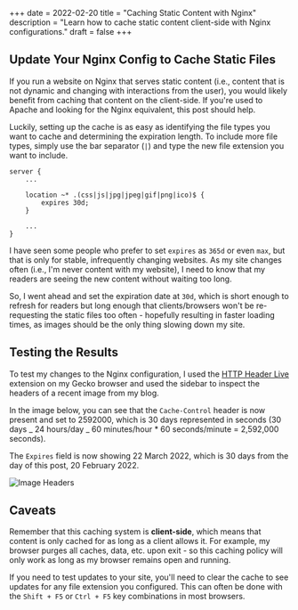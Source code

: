 +++
date = 2022-02-20
title = "Caching Static Content with Nginx"
description = "Learn how to cache static content client-side with Nginx configurations."
draft = false
+++

## Update Your Nginx Config to Cache Static Files

If you run a website on Nginx that serves static content (i.e., content that is
not dynamic and changing with interactions from the user), you would likely
benefit from caching that content on the client-side. If you're used to Apache
and looking for the Nginx equivalent, this post should help.

Luckily, setting up the cache is as easy as identifying the file types you want
to cache and determining the expiration length. To include more file types,
simply use the bar separator (`|`) and type the new file extension you want to
include.

```config
server {
    ...

    location ~* .(css|js|jpg|jpeg|gif|png|ico)$ {
        expires 30d;
    }

    ...
}
```

I have seen some people who prefer to set `expires` as `365d` or even `max`, but
that is only for stable, infrequently changing websites. As my site changes
often (i.e., I'm never content with my website), I need to know that my readers
are seeing the new content without waiting too long.

So, I went ahead and set the expiration date at `30d`, which is short enough to
refresh for readers but long enough that clients/browsers won't be re-requesting
the static files too often - hopefully resulting in faster loading times, as
images should be the only thing slowing down my site.

## Testing the Results

To test my changes to the Nginx configuration, I used the
[HTTP Header Live](https://addons.mozilla.org/en-US/firefox/addon/http-header-live/)
extension on my Gecko browser and used the sidebar to inspect the headers of a
recent image from my blog.

In the image below, you can see that the `Cache-Control` header is now present
and set to 2592000, which is 30 days represented in seconds (30 days _ 24
hours/day _ 60 minutes/hour \* 60 seconds/minute = 2,592,000 seconds).

The `Expires` field is now showing 22 March 2022, which is 30 days from the day
of this post, 20 February 2022.

![Image Headers](https://img.cleberg.io/blog/20220220-caching-static-content-with-nginx/image_headers.png)

## Caveats

Remember that this caching system is **client-side**, which means that content
is only cached for as long as a client allows it. For example, my browser purges
all caches, data, etc. upon exit - so this caching policy will only work as long
as my browser remains open and running.

If you need to test updates to your site, you'll need to clear the cache to see
updates for any file extension you configured. This can often be done with the
`Shift + F5` or `Ctrl + F5` key combinations in most browsers.
